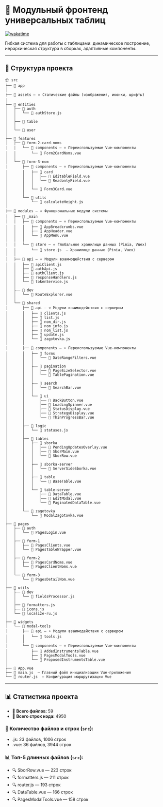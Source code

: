 # 📌 Модульный фронтенд универсальных таблиц  

[![wakatime](https://wakatime.com/badge/github/i5anin/modules-soft__pf-forum.svg)](https://wakatime.com/badge/github/i5anin/modules-soft__pf-forum)  

Гибкая система для работы с таблицами: динамическое построение, иерархическая структура в сборках, адаптивные компоненты.

---

## 📂 Структура проекта
```
📦 src
├── 📂 app
│
├── 📂 assets — ⭐ Статические файлы (изображения, иконки, шрифты)
│
├── 📂 entities
│   ├── 📂 auth
│   │   └── 📜 authStore.js 
│   │
│   ├── 📂 table
│   │
│   └── 📂 user
│
├── 📂 features
│   ├── 📂 form-2-card-noms
│   │   └── 📂 components — ⭐ Переиспользуемые Vue-компоненты
│   │       └── 📗 Form2CardNoms.vue 
│   │
│   └── 📂 form-3-nom
│       ├── 📂 components — ⭐ Переиспользуемые Vue-компоненты
│       │   ├── 📂 card
│       │   │   ├── 📗 EditableField.vue 
│       │   │   └── 📗 ReadonlyField.vue 
│       │   │
│       │   └── 📗 Form3Card.vue 
│       │
│       └── 📂 utils
│           └── 📜 calculateHeight.js 
│
├── 📂 modules — ⭐ Функциональные модули системы
│   ├── 📂 _main
│   │   ├── 📂 components — ⭐ Переиспользуемые Vue-компоненты
│   │   │   ├── 📗 AppBreadcrumbs.vue 
│   │   │   ├── 📗 AppHeader.vue 
│   │   │   └── 📗 AppMenu.vue 
│   │   │
│   │   └── 📂 store — ⭐ Глобальное хранилище данных (Pinia, Vuex)
│   │       └── 📜 store.js  — Хранилище данных (Pinia, Vuex)
│   │
│   ├── 📂 api — ⭐ Модули взаимодействия с сервером
│   │   ├── 📜 apiClient.js 
│   │   ├── 📜 authApi.js 
│   │   ├── 📜 authClient.js 
│   │   ├── 📜 responseHandlers.js 
│   │   └── 📜 tokenService.js 
│   │
│   ├── 📂 dev
│   │   └── 📗 RouteExplorer.vue 
│   │
│   └── 📂 shared
│       ├── 📂 api — ⭐ Модули взаимодействия с сервером
│       │   ├── 📜 clients.js 
│       │   ├── 📜 list.js 
│       │   ├── 📜 nom_dir.js 
│       │   ├── 📜 nom_info.js 
│       │   ├── 📜 nom_list.js 
│       │   ├── 📜 update.js 
│       │   └── 📜 zagotovka.js 
│       │
│       ├── 📂 components — ⭐ Переиспользуемые Vue-компоненты
│       │   ├── 📂 forms
│       │   │   └── 📗 DateRangeFilters.vue 
│       │   │
│       │   ├── 📂 pagination
│       │   │   ├── 📗 PageSizeSelector.vue 
│       │   │   └── 📗 TablePagination.vue 
│       │   │
│       │   ├── 📂 search
│       │   │   └── 📗 SearchBar.vue 
│       │   │
│       │   └── 📂 ui
│       │       ├── 📗 BackButton.vue 
│       │       ├── 📗 LoadingSpinner.vue 
│       │       ├── 📗 StatusDisplay.vue 
│       │       ├── 📗 StrategyDisplay.vue 
│       │       └── 📗 ThinProgressBar.vue 
│       │
│       ├── 📂 logic
│       │   └── 📜 statuses.js 
│       │
│       ├── 📂 tables
│       │   ├── 📂 sborka
│       │   │   ├── 📗 PendingUpdatesOverlay.vue 
│       │   │   ├── 📗 SborMain.vue 
│       │   │   └── 📗 SborRow.vue 
│       │   │
│       │   ├── 📂 sborka-server
│       │   │   └── 📗 ServerSideSborka.vue 
│       │   │
│       │   ├── 📂 table
│       │   │   └── 📗 BaseTable.vue 
│       │   │
│       │   └── 📂 table-server
│       │       ├── 📗 DataTable.vue 
│       │       ├── 📗 EditModal.vue 
│       │       └── 📗 PaginatedDataTable.vue 
│       │
│       └── 📂 zagotovka
│           └── 📗 ModalZagotovka.vue 
│
├── 📂 pages
│   ├── 📂 auth
│   │   └── 📗 PagesLogin.vue 
│   │
│   ├── 📂 form-1
│   │   ├── 📗 PagesClients.vue 
│   │   └── 📗 PagesTableWrapper.vue 
│   │
│   ├── 📂 form-2
│   │   ├── 📗 PagesCardNoms.vue 
│   │   └── 📗 PagesClientNoms.vue 
│   │
│   └── 📂 form-3
│       └── 📗 PagesDetailNom.vue 
│
├── 📂 utils
│   ├── 📂 dev
│   │   └── 📜 fieldsProcessor.js 
│   │
│   ├── 📜 formatters.js 
│   ├── 📜 icons.js 
│   └── 📜 localize-ru.js 
│
├── 📂 widgets
│   └── 📂 modal-tools
│       ├── 📂 api — ⭐ Модули взаимодействия с сервером
│       │   └── 📜 tools.js 
│       │
│       └── 📂 components — ⭐ Переиспользуемые Vue-компоненты
│           ├── 📗 AddedInstrumentsTable.vue 
│           ├── 📗 PagesModalTools.vue 
│           └── 📗 ProposedInstrumentsTable.vue 
│
├── 📗 App.vue 
├── 📜 main.js  — Главный файл инициализации Vue-приложения
└── 📜 router.js  — Конфигурация маршрутизации Vue
```

---

## 📊 Статистика проекта

- 📄 **Всего файлов**: 59
- 📜 **Всего строк кода**: 4950


### 📁 Количество файлов и строк (`src`):
  - .js: 23 файлов, 1006 строк
  - .vue: 36 файлов, 3944 строк

### 📊 Топ-5 длинных файлов (`src`):
- 🔍 SborRow.vue — 223 строк
- 🔍 formatters.js — 211 строк
- 🔍 router.js — 193 строк
- 🔍 DataTable.vue — 166 строк
- 🔍 PagesModalTools.vue — 158 строк


